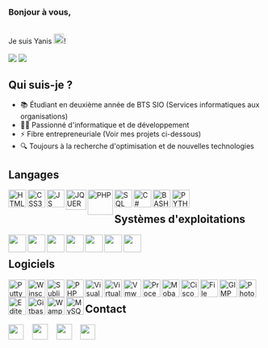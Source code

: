### Bonjour à vous,
<br>Je suis Yanis <img src="https://media.giphy.com/media/hvRJCLFzcasrR4ia7z/giphy.gif" width="20px">! 
<br><br>
<img  src="https://img.shields.io/badge/-Annecy-blue?style=for-the-badge" /> <img  src="https://img.shields.io/badge/-Lycée_Saint_Michel-orange?style=for-the-badge" />
<br/>

## Qui suis-je ?
- 📚 Étudiant en deuxième année de BTS SIO (Services informatiques aux organisations)
- 🧑‍💻 Passionné d'informatique et de développement
- ⚡ Fibre entrepreneuriale (Voir mes projets ci-dessous)
- 🔍 Toujours à la recherche d'optimisation et de nouvelles technologies


## Langages
<img align="left" alt="HTML5" width="35px" src="https://upload.wikimedia.org/wikipedia/commons/thumb/6/61/HTML5_logo_and_wordmark.svg/512px-HTML5_logo_and_wordmark.svg.png" />
<img align="left" alt="CSS3" width="35px" src="https://cdn.pixabay.com/photo/2017/08/05/11/16/logo-2582747_1280.png" />
<img align="left" alt="JS" width="35px" src="https://julesdesmaison.fr/assets/skills/js.png" />
<img align="left" alt="JQUERY" width="40px" src="https://www.icone-png.com/png/52/52462.png" />
<img align="left" alt="PHP" width="50px" src="https://cdn2.nextinpact.com/images/bd/news/149072.jpeg" />
<img align="left" alt="SQL" width="35px" src="http://datajungle.fr/wp-content/uploads/2017/03/Logo-SQL.png" />
<img align="left" alt="C#" width="35px" src="https://blog.ai3.fr/wp-content/uploads/2018/11/logo-csharp.png" />
<img align="left" alt="BASH" width="35px" src="https://upload.wikimedia.org/wikipedia/commons/thumb/4/4b/Bash_Logo_Colored.svg/1200px-Bash_Logo_Colored.svg.png" />
<img align="left" alt="PYTHON" width="35px" src="https://upload.wikimedia.org/wikipedia/commons/thumb/0/0a/Python.svg/1024px-Python.svg.png" />

<br/>

## Systèmes d'exploitations


<img align="left" width="35px" src="https://upload.wikimedia.org/wikipedia/commons/thumb/5/5f/Windows_logo_-_2012.svg/600px-Windows_logo_-_2012.svg.png" />
<img align="left" width="35px" src="https://lanandwan.fr/wp-content/uploads/2018/01/windows-server-color.png" />
<img align="left" width="35px" src="https://upload.wikimedia.org/wikipedia/commons/c/c9/Finder_Icon_macOS_Big_Sur.png" />
<img align="left" width="35px" src="https://free-astro.org/images/0/04/Debian_logo.png" />
<img align="left" width="35px" src="https://www.cisco.com/c/fr_fr/solutions/small-business/networking/switches/jcr:content/Grid/category_atl_copy_co/layout-category-atl/spotlight_copy.img.png/1593197494445.png" />
<img align="left" width="35px" src="https://upload.wikimedia.org/wikipedia/fr/thumb/3/3b/Raspberry_Pi_logo.svg/1200px-Raspberry_Pi_logo.svg.png" />
<img align="left" width="35px" src="https://upload.wikimedia.org/wikipedia/commons/thumb/8/87/Arduino_Logo.svg/1200px-Arduino_Logo.svg.png" />


<br/>

## Logiciels


<img align="left" alt="Putty" width="35px" src="https://1.bp.blogspot.com/-egxH7QNR06k/XYf07qUEyDI/AAAAAAAAALs/4FjZwscJ9pUJHwt2EgccZiqJORVvUV3NwCLcBGAsYHQ/w680/PUTTY.png" />
<img align="left" alt="Winscp" width="35px" src="https://upload.wikimedia.org/wikipedia/commons/d/de/WinSCP_Logo.png" />
<img align="left" alt="Sublime Text 3" width="35px" src="https://cdn.worldvectorlogo.com/logos/sublime-text.svg" />
<img align="left" alt="PHP Storm" width="35px" src="https://upload.wikimedia.org/wikipedia/commons/thumb/c/c9/PhpStorm_Icon.svg/1200px-PhpStorm_Icon.svg.png" />
<img align="left" alt="Visual Studio 2020" width="35px" src="https://upload.wikimedia.org/wikipedia/commons/thumb/5/59/Visual_Studio_Icon_2019.svg/2060px-Visual_Studio_Icon_2019.svg.png" />
<img align="left" alt="Virtualbox" width="35px" src="https://upload.wikimedia.org/wikipedia/commons/d/d5/Virtualbox_logo.png" />
<img align="left" alt="Vmware" width="35px" src="https://upload.wikimedia.org/wikipedia/commons/thumb/5/5a/Vmware_workstation_16_icon.svg/769px-Vmware_workstation_16_icon.svg.png" />
<img align="left" alt="Process Hacker 2" width="35px" src="https://raw.githubusercontent.com/processhacker/processhacker/master/ProcessHacker/resources/ProcessHacker.png" />
<img align="left" alt="Moba X Term" width="35px" src="https://assets.coingecko.com/coins/images/13388/large/76043636.png?1608087219" />
<img align="left" alt="Cisco Packet Tracer" width="35px" src="https://2.bp.blogspot.com/-91Og1JzFXQk/XYlLgeNB2LI/AAAAAAAAIxc/R95KsDWvm8QxcyznPqZfwpotw57FZ6v7gCLcBGAsYHQ/s320/Packet%2BTracer.png" />
<img align="left" alt="File Zilla" width="35px" src="https://upload.wikimedia.org/wikipedia/commons/thumb/0/01/FileZilla_logo.svg/1024px-FileZilla_logo.svg.png" />
<img align="left" alt="GIMP" width="35px" src="https://upload.wikimedia.org/wikipedia/commons/thumb/4/45/The_GIMP_icon_-_gnome.svg/1200px-The_GIMP_icon_-_gnome.svg.png" />
<img align="left" alt="Photoshop" width="35px" src="https://upload.wikimedia.org/wikipedia/commons/thumb/a/af/Adobe_Photoshop_CC_icon.svg/langfr-330px-Adobe_Photoshop_CC_icon.svg.png" />
<img align="left" alt="Editeur de registre" width="35px" src="https://cdn2.iconfinder.com/data/icons/metro-uinvert-dock/256/RegEdit.png" />
<img align="left" alt="Gitbash" width="35px" src="https://gitforwindows.org/img/gwindows_logo.png" />
<img align="left" alt="Wamp" width="35px" src="https://upload.wikimedia.org/wikipedia/commons/f/f8/WampServer-logo.png" />
<img align="left" alt="MySQL Workbench" width="35px" src="https://pic.clubic.com/v1/images/1506472/raw" />
<br>

## Contact

<a href="https://www.linkedin.com/in/yanishalaoui"><img src="https://cdn-icons-png.flaticon.com/512/174/174857.png" width="30px"></a>ㅤ
<a href="https://www.yanish.fr/"><img src="https://www.seekpng.com/png/full/311-3113352_world-wide-web-logo-png-website-image-without.png" width="31px"></a>ㅤ
<a href="mailto:yanis.halaoui@yanish.fr"><img src="https://upload.wikimedia.org/wikipedia/fr/a/a7/Mail_%28Apple%29_logo.png" width="31px"></a>ㅤ
<a href="tel:+33756957227"><img src="https://cdn.pixabay.com/photo/2014/04/02/11/16/phone-305741_960_720.png" width="30px"></a>ㅤ



